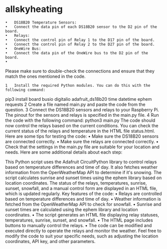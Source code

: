 # allskyheating

	•	DS18B20 Temperature Sensors:
	•	Connect the data pin of each DS18B20 sensor to the D2 pin of the board.
	•	Relays:
	•	Connect the control pin of Relay 1 to the D17 pin of the board.
	•	Connect the control pin of Relay 2 to the D27 pin of the board.
	•	OneWire Bus:
	•	Connect the data pin of the OneWire bus to the D2 pin of the board.
	•	
Please make sure to double-check the connections and ensure that they match the ones mentioned in the code.


	1	Install the required Python modules. You can do this with the following command:
pip3 install board busio digitalio adafruit_ds18b20 time datetime ephem requests
	2	Create a file named main.py and paste the code from the question.
	3	Connect the DS18B20 sensors and relays to your Raspberry Pi. The pinout for the sensors and relays is specified in the main.py file.
	4	Run the code with the following command:
python3 main.py
The code should now control the relays based on the current conditions. You can check the current status of the relays and temperature in the HTML file status.html.
Here are some tips for testing the code:
	•	Make sure the DS18B20 sensors are connected correctly.
	•	Make sure the relays are connected correctly.
	•	Check that the settings in the main.py file are suitable for your location and needs.
Here are some additional details about each step:

This Python script uses the Adafruit CircuitPython library to control relays based on temperature differences and time of day. It also fetches weather information from the OpenWeatherMap API to determine if it's snowing. The script calculates sunrise and sunset times using the ephem library based on location coordinates. The status of the relays, temperatures, sunrise, sunset, snowfall, and a manual control form are displayed in an HTML file, which is updated regularly.
Key features of the code:
	•	Relays are controlled based on temperature differences and time of day.
	•	Weather information is fetched from the OpenWeatherMap API to check for snowfall.
	•	Sunrise and sunset times are calculated using the ephem library and location coordinates.
	•	The script generates an HTML file displaying relay statuses, temperatures, sunrise, sunset, and snowfall.
	•	The HTML page includes buttons to manually control the relays.
	•	The code can be modified and executed directly to operate the relays and monitor the weather.
Feel free to modify the code to suit your specific needs, such as adjusting the location coordinates, API key, and other parameters.
